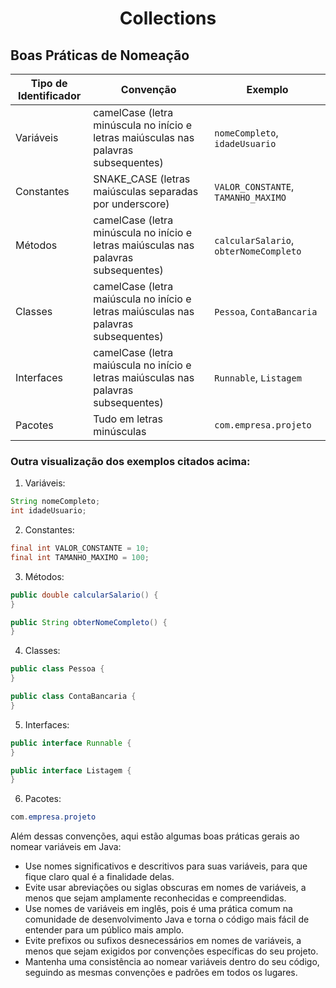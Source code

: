 <h1 align="center">
  Collections
</h1>

## Boas Práticas de Nomeação

| Tipo de Identificador  | Convenção                                                        | Exemplo                  |
|------------------------|------------------------------------------------------------------|----------------------------|
| Variáveis              | camelCase (letra minúscula no início e letras maiúsculas nas palavras subsequentes) | `nomeCompleto`, `idadeUsuario` |
| Constantes             | SNAKE_CASE (letras maiúsculas separadas por underscore)          | `VALOR_CONSTANTE`, `TAMANHO_MAXIMO` |
| Métodos                | camelCase (letra minúscula no início e letras maiúsculas nas palavras subsequentes) | `calcularSalario`, `obterNomeCompleto` |
| Classes                | camelCase (letra maiúscula no início e letras maiúsculas nas palavras subsequentes) | `Pessoa`, `ContaBancaria`  |
| Interfaces             | camelCase (letra maiúscula no início e letras maiúsculas nas palavras subsequentes) | `Runnable`, `Listagem`     |
| Pacotes                | Tudo em letras minúsculas                                        | `com.empresa.projeto`      |

### Outra visualização dos exemplos citados acima:
1. Variáveis:
~~~~Java
String nomeCompleto;
int idadeUsuario;
~~~~

2. Constantes:
~~~~Java
final int VALOR_CONSTANTE = 10;
final int TAMANHO_MAXIMO = 100;
~~~~

3. Métodos:
~~~~Java
public double calcularSalario() {
}

public String obterNomeCompleto() {
}
~~~~

4. Classes:
~~~~Java
public class Pessoa {
}

public class ContaBancaria {
}
~~~~

5. Interfaces:
~~~~Java
public interface Runnable {
}

public interface Listagem {
}
~~~~

6. Pacotes:
~~~~Java
com.empresa.projeto
~~~~

Além dessas convenções, aqui estão algumas boas práticas gerais ao nomear variáveis em Java:

- Use nomes significativos e descritivos para suas variáveis, para que fique claro qual é a finalidade delas.
- Evite usar abreviações ou siglas obscuras em nomes de variáveis, a menos que sejam amplamente reconhecidas e compreendidas.
- Use nomes de variáveis em inglês, pois é uma prática comum na comunidade de desenvolvimento Java e torna o código mais fácil de entender para um público mais amplo.
- Evite prefixos ou sufixos desnecessários em nomes de variáveis, a menos que sejam exigidos por convenções específicas do seu projeto.
- Mantenha uma consistência ao nomear variáveis dentro do seu código, seguindo as mesmas convenções e padrões em todos os lugares.
